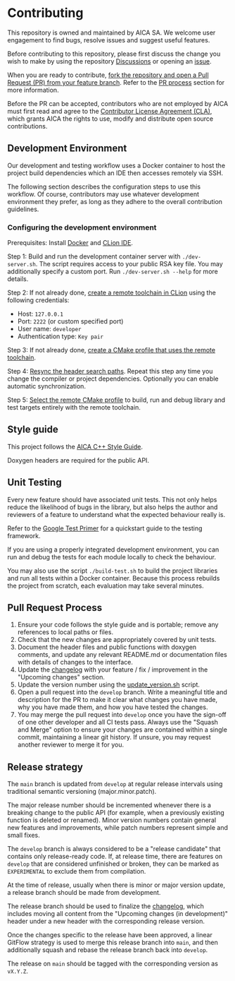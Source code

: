 # Contributing

This repository is owned and maintained by AICA SA. We welcome user engagement to find bugs, resolve issues
and suggest useful features.

Before contributing to this repository, please first discuss the change you wish to make by using the repository
[Discussions](https://github.com/aica-technology/control-libraries/discussions) or opening an
[issue](https://github.com/aica-technology/control-libraries/issues).

When you are ready to contribute,
[fork the repository and open a Pull Request (PR) from your feature branch](https://docs.github.com/en/get-started/quickstart/contributing-to-projects).
Refer to the [PR process](#pull-request-process) section for more information.

Before the PR can be accepted, contributors who are not employed by AICA must first read and agree to the
[Contributor License Agreement (CLA)](./licenses/CLA.md), which grants AICA the rights to use, modify and distribute
open source contributions.

## Development Environment

Our development and testing workflow uses a Docker container to host the project build dependencies which an IDE then
accesses remotely via SSH.

The following section describes the configuration steps to use this workflow. Of course, contributors may use whatever
development environment they prefer, as long as they adhere to the overall contribution guidelines.

### Configuring the development environment

Prerequisites: Install [Docker](https://docs.docker.com/get-docker/)
and [CLion IDE](https://www.jetbrains.com/clion/download).

Step 1: Build and run the development container server with `./dev-server.sh`. The script requires access to your public
RSA key file. You may additionally specify a custom port. Run `./dev-server.sh --help` for more details.

Step 2: If not already done,
[create a remote toolchain in CLion](https://www.jetbrains.com/help/clion/remote-projects-support.html#remote-toolchain)
using the following credentials:

- Host: `127.0.0.1`
- Port: `2222` (or custom specified port)
- User name: `developer`
- Authentication type: `Key pair`

Step 3: If not already done,
[create a CMake profile that uses the remote toolchain](https://www.jetbrains.com/help/clion/remote-projects-support.html#CMakeProfile).

Step 4: [Resync the header search paths](https://www.jetbrains.com/help/clion/remote-projects-support.html#resync).
Repeat this step any time you change the compiler or project dependencies. Optionally you can enable automatic
synchronization.

Step 5:
[Select the remote CMake profile](https://www.jetbrains.com/help/clion/remote-projects-support.html#WorkWithRemote)
to build, run and debug library and test targets entirely with the remote toolchain.

## Style guide

This project follows the [AICA C++ Style Guide](https://github.com/aica-technology/.github/blob/main/guidelines/CPP_STYLE_GUIDE.md).

Doxygen headers are required for the public API.

## Unit Testing

Every new feature should have associated unit tests. This not only helps reduce the likelihood of bugs in the library,
but also helps the author and reviewers of a feature to understand what the expected behaviour really is.

Refer to the [Google Test Primer](https://github.com/google/googletest/blob/master/docs/primer.md) for a quickstart
guide to the testing framework.

If you are using a properly integrated development environment, you can run and debug the tests for each module locally
to check the behaviour.

You may also use the script `./build-test.sh` to build the project libraries and run all tests within a Docker
container. Because this process rebuilds the project from scratch, each evaluation may take several minutes.

## Pull Request Process

1. Ensure your code follows the style guide and is portable; remove any references to local paths or files.
2. Check that the new changes are appropriately covered by unit tests.
3. Document the header files and public functions with doxygen comments, and update any relevant README.md
   or documentation files with details of changes to the interface.
4. Update the [changelog](CHANGELOG.md) with your feature / fix / improvement in the "Upcoming changes" section.
5. Update the version number using the [update_version.sh](./update_version.sh) script.
6. Open a pull request into the `develop` branch. Write a meaningful title and description for the PR to make it
   clear what changes you have made, why you have made them, and how you have tested the changes.
7. You may merge the pull request into `develop` once you have the sign-off of one other developer and all CI tests
   pass. Always use the "Squash and Merge" option to ensure your changes are contained within a single commit,
   maintaining a linear git history. If unsure, you may request another reviewer to merge it for you.

## Release strategy

The `main` branch is updated from `develop` at regular release intervals using traditional semantic versioning
(major.minor.patch).

The major release number should be incremented whenever there is a breaking change to the public API (for example, when
a previously existing function is deleted or renamed). Minor version numbers contain general new features and
improvements, while patch numbers represent simple and small fixes.

The `develop` branch is always considered to be a "release candidate" that contains only release-ready code. If, at
release time, there are features on `develop` that are considered unfinished or broken, they can be marked
as `EXPERIMENTAL` to exclude them from compilation.

At the time of release, usually when there is minor or major version update, a release branch should be made from
development.

The release branch should be used to finalize the [changelog](CHANGELOG.md), which includes moving all content from
the "Upcoming changes (in development)" header under a new header with the corresponding release version.

Once the changes specific to the release have been approved, a linear GitFlow strategy is used to merge this release
branch into `main`, and then additionally squash and rebase the release branch back into `develop`.

The release on `main` should be tagged with the corresponding version as `vX.Y.Z`.
